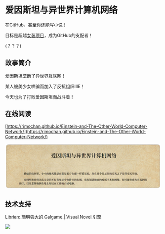 # 爱因斯坦与异世界计算机网络

在GitHub，甚至你还能写小说！

目标是超越[女装项目](https://github.com/komeiji-satori/Dress)，成为GitHub的支配者！

(？？？)

## 故事简介

爱因斯坦垄断了异世界互联网！

某人被美少女哄骗而加入了反抗组织IIIE！

今天也为了打败爱因斯坦而战斗着！

## 在线阅读

[https://rimochan.github.io/Einstein-and-The-Other-World-Computer-Network/](https://rimochan.github.io/Einstein-and-The-Other-World-Computer-Network/)

[![test.jpg](test.jpg)](https://rimochan.github.io/Einstein-and-The-Other-World-Computer-Network/)


## 技术支持

[Librian: 簡明強大的 Galgame | Visual Novel 引擎](https://github.com/RimoChan/Librian)

![](https://github.com/RimoChan/Librian/raw/master/資源/Librian2.jpg)
